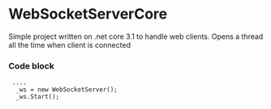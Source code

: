 # WebSocketServerCore

Simple project written on .net core 3.1 to handle web clients.
Opens a thread all the time when client is connected


### Code block
```
 .... 
  _ws = new WebSocketServer(); 
  _ws.Start();
```
